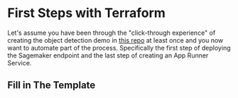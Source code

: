 # First Steps with Terraform

Let's assume you have been through the "click-through experience" of creating the object detection demo in [this repo](https://github.com/fraukecharms/fastapi-sagemaker-compvision) at least once and you now want to automate part of the process. Specifically the first step of deploying the Sagemaker endpoint and the last step of creating an App Runner Service.

## Fill in The Template

